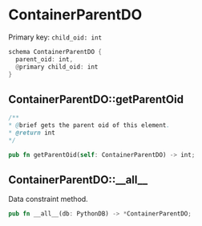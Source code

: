 # ContainerParentDO

Primary key: `child_oid: int`

```rust
schema ContainerParentDO {
  parent_oid: int,
  @primary child_oid: int
}
```
## ContainerParentDO::getParentOid

```java
/**
* @brief gets the parent oid of this element.
* @return int
*/
```
```rust
pub fn getParentOid(self: ContainerParentDO) -> int;
```
## ContainerParentDO::\_\_all\_\_

Data constraint method.

```rust
pub fn __all__(db: PythonDB) -> *ContainerParentDO;
```
